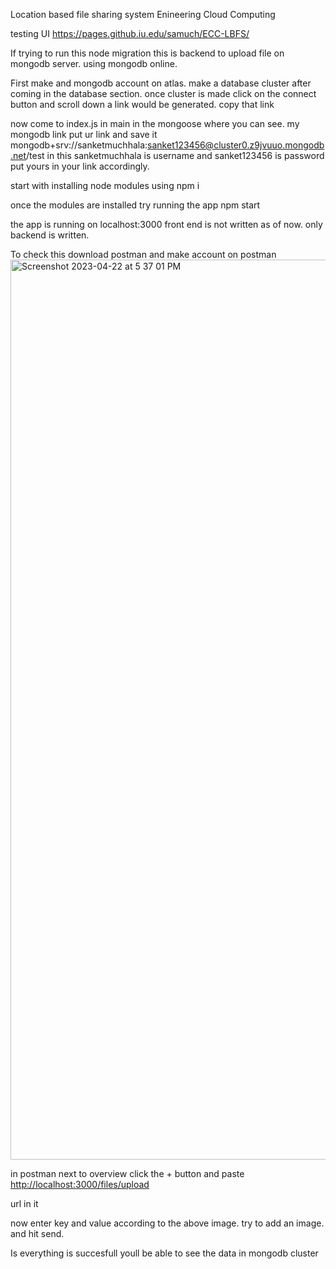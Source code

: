 Location based file sharing system Enineering Cloud Computing

testing UI
https://pages.github.iu.edu/samuch/ECC-LBFS/


If trying to run this node migration this is backend to upload file on mongodb server.
using mongodb online. 


First make and mongodb account on atlas. make a database cluster after coming in the database section. 
once cluster is made click on the connect button and scroll down a link would be generated. copy that link 

now come to index.js in main 
in the mongoose where you can see. my mongodb link put ur link and save it 
mongodb+srv://sanketmuchhala:sanket123456@cluster0.z9jvuuo.mongodb.net/test in this sanketmuchhala is username and sanket123456 is password put yours in your link accordingly.


start with installing node modules using 
npm i 

once the modules are installed try running the app 
npm start 

the app is running on localhost:3000 
front end is not written as of now. only backend is written. 

To check this download postman and make account on postman 
<img width="1440" alt="Screenshot 2023-04-22 at 5 37 01 PM" src="https://media.github.iu.edu/user/21696/files/95e2e611-9117-4ea9-adc6-b8bb1b8adf8d">

in postman next to overview click the + button and paste 
[http://localhost:3000/files/upload](http://localhost:3000/files/upload)

url in it 

now enter key and value according to the above image. try to add an image. and hit send. 

Is everything is succesfull youll be able to see the data in mongodb cluster
